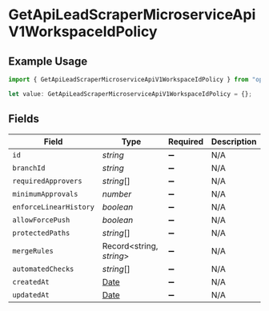 # GetApiLeadScraperMicroserviceApiV1WorkspaceIdPolicy

## Example Usage

```typescript
import { GetApiLeadScraperMicroserviceApiV1WorkspaceIdPolicy } from "oppulence-backend-sdk/models/operations";

let value: GetApiLeadScraperMicroserviceApiV1WorkspaceIdPolicy = {};
```

## Fields

| Field                                                                                         | Type                                                                                          | Required                                                                                      | Description                                                                                   |
| --------------------------------------------------------------------------------------------- | --------------------------------------------------------------------------------------------- | --------------------------------------------------------------------------------------------- | --------------------------------------------------------------------------------------------- |
| `id`                                                                                          | *string*                                                                                      | :heavy_minus_sign:                                                                            | N/A                                                                                           |
| `branchId`                                                                                    | *string*                                                                                      | :heavy_minus_sign:                                                                            | N/A                                                                                           |
| `requiredApprovers`                                                                           | *string*[]                                                                                    | :heavy_minus_sign:                                                                            | N/A                                                                                           |
| `minimumApprovals`                                                                            | *number*                                                                                      | :heavy_minus_sign:                                                                            | N/A                                                                                           |
| `enforceLinearHistory`                                                                        | *boolean*                                                                                     | :heavy_minus_sign:                                                                            | N/A                                                                                           |
| `allowForcePush`                                                                              | *boolean*                                                                                     | :heavy_minus_sign:                                                                            | N/A                                                                                           |
| `protectedPaths`                                                                              | *string*[]                                                                                    | :heavy_minus_sign:                                                                            | N/A                                                                                           |
| `mergeRules`                                                                                  | Record<string, *string*>                                                                      | :heavy_minus_sign:                                                                            | N/A                                                                                           |
| `automatedChecks`                                                                             | *string*[]                                                                                    | :heavy_minus_sign:                                                                            | N/A                                                                                           |
| `createdAt`                                                                                   | [Date](https://developer.mozilla.org/en-US/docs/Web/JavaScript/Reference/Global_Objects/Date) | :heavy_minus_sign:                                                                            | N/A                                                                                           |
| `updatedAt`                                                                                   | [Date](https://developer.mozilla.org/en-US/docs/Web/JavaScript/Reference/Global_Objects/Date) | :heavy_minus_sign:                                                                            | N/A                                                                                           |